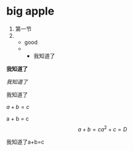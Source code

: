 # big apple

1. 第一节
2. * good
   * * 我知道了 

**我知道了**

*我知道了*

我知道了 



$a+b=c$



 







a + b = c
$$
a + b = c
a^2 + c = D
$$






我知道了a+b=c



